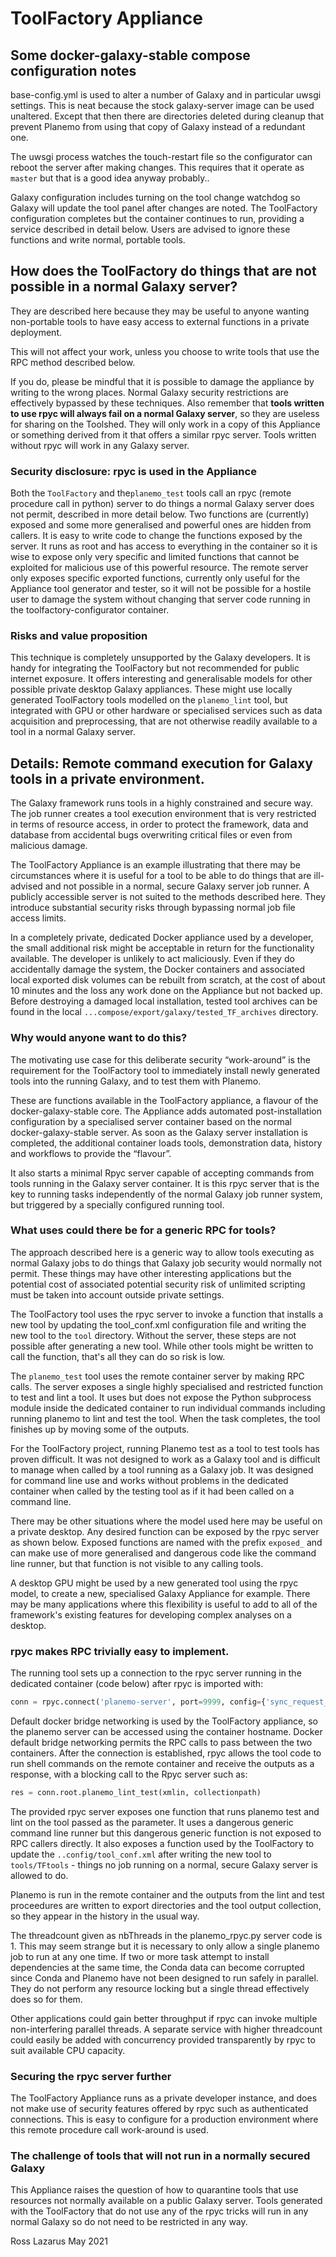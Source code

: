 # ToolFactory Appliance

## Some docker-galaxy-stable compose configuration notes

base-config.yml is used to alter a number of Galaxy and in particular uwsgi settings. This is neat because the stock galaxy-server image can be used unaltered.
Except that then there are directories deleted during cleanup that prevent Planemo from using that copy of Galaxy instead of a redundant one.

The uwsgi process watches the touch-restart file so the configurator can reboot the server after making changes.
This requires that it operate as `master` but that is a good idea anyway probably..

Galaxy configuration includes turning on the tool change watchdog so Galaxy will update the tool panel after changes are noted.
The ToolFactory configuration completes but the container continues to run, providing a service described in detail below.
Users are advised to ignore these functions and write normal, portable tools.

## How does the ToolFactory do things that are not possible in a normal Galaxy server?

They are described here because they may be useful to anyone wanting non-portable tools to have easy access to external functions in a private deployment.

This will not affect your work, unless you choose to write tools that use the RPC method described below.

If you do, please be mindful that it is possible to damage the appliance
by writing to the wrong places. Normal Galaxy security restrictions are effectively bypassed by these techniques.
Also remember that **tools written to use rpyc will always fail on a normal Galaxy server**, so they are
useless for sharing on the Toolshed. They will only work in a copy of this Appliance or something derived from it that offers a similar rpyc server. Tools written
without rpyc will work in any Galaxy server.


### Security disclosure: rpyc is used in the Appliance

Both the `ToolFactory` and the`planemo_test` tools call an rpyc (remote procedure call in python) server to do things a normal Galaxy server does not permit,
described in more detail below. Two functions are (currently) exposed and some more generalised and powerful ones are hidden from callers.
It is easy to write code to change the functions exposed by the server.
It runs as root and has access to everything in the container so it is wise to expose only very specific and limited functions that cannot be
exploited for malicious use of this powerful resource. The remote server only exposes specific exported functions, currently only useful for
the Appliance tool generator and tester, so it will not be possible for a hostile user to damage the system without changing
that server code running in the toolfactory-configurator container.

### Risks and value proposition

This technique is completely unsupported by the Galaxy developers. It is handy for integrating the ToolFactory but not recommended for
public internet exposure. It offers interesting and generalisable models for other possible private desktop Galaxy appliances. These might use
locally generated ToolFactory tools modelled on the `planemo_lint` tool, but integrated with GPU or other
hardware or specialised services such as data acquisition and preprocessing, that are not otherwise readily available to a tool in a normal Galaxy server.

## Details: Remote command execution for Galaxy tools in a private environment.

The Galaxy framework runs tools in a highly constrained and secure way. The job runner creates a tool execution environment that is very restricted in terms of resource access,
in order to protect the framework, data and database from accidental bugs overwriting critical files or even from malicious damage.

The ToolFactory Appliance is an example illustrating that there may be circumstances where it is useful for a tool to be able to do things that are ill-advised and not possible
in a normal, secure Galaxy server job runner. A publicly accessible server is not suited to the methods described here. They introduce substantial security risks through
bypassing normal job file access limits.

In a completely private, dedicated Docker appliance used by a developer, the small additional risk might be acceptable in return for the functionality available.
The developer is unlikely to act maliciously. Even if they do accidentally damage the system, the Docker containers and associated local exported disk
volumes can be rebuilt from scratch, at the cost of about 10 minutes and the loss any work done on the Appliance but not backed up.
Before destroying a damaged local installation, tested tool archives can be found in the local `...compose/export/galaxy/tested_TF_archives` directory.

### Why would anyone want to do this?

The motivating use case for this deliberate security “work-around” is the requirement for the ToolFactory tool to immediately
install newly generated tools into the running Galaxy, and to test them with Planemo.

These are functions available in the ToolFactory appliance, a flavour of the docker-galaxy-stable core.
The Appliance adds automated post-installation configuration by a specialised server container based on the normal docker-galaxy-stable server.
As soon as the Galaxy server installation is completed, the additional container loads tools, demonstration data, history and workflows to provide the “flavour”.

It also starts a minimal Rpyc server capable of accepting commands from tools running in the Galaxy server container.
It is this rpyc server that is the key to running tasks independently of the normal Galaxy job runner system,
but triggered by a specially configured running tool.

### What uses could there be for a generic RPC for tools?

The approach described here is a generic way to allow tools executing as normal Galaxy jobs to do things that
Galaxy job security would normally not permit. These things may have other interesting applications
but the potential cost of associated potential security risk of unlimited scripting must be taken into account outside private settings.

The ToolFactory tool uses the rpyc server to invoke a function that installs a new tool by updating the tool_conf.xml configuration file and
writing the new tool to the `tool` directory. Without the server, these steps are not possible after generating a new tool. While other tools might be
written to call the function, that's all they can do so risk is low.

The `planemo_test` tool uses the remote container server by making RPC calls.
The server exposes a single highly specialised and restricted function to test and lint a tool.
It uses but does not expose the Python subprocess module inside the dedicated container to run individual commands including
running planemo to lint and test the tool. When the task completes, the tool finishes up by moving some of the outputs.

For the ToolFactory project, running Planemo test as a tool to test tools has proven difficult.
It was not designed to work as a Galaxy tool and is difficult to manage when called by a tool running as a Galaxy job.
It was designed for command line use and works without problems in the dedicated container when called by the testing tool as if it had
been called on a command line.

There may be other situations where the model used here may be useful on a private desktop. Any desired function can be exposed by the
rpyc server as shown below. Exposed functions are named with the prefix `exposed_` and can make use of more generalised and dangerous
code like the command line runner, but that function is not visible to any calling tools.

A desktop GPU might be used by a new generated tool using the rpyc model, to create a new, specialised Galaxy Appliance for example. There may be
many applications where this flexibility is useful to add to all of the framework's existing features for developing complex analyses on a desktop.

### rpyc makes RPC trivially easy to implement.

The running tool sets up a connection to the rpyc server running in the dedicated container (code below) after rpyc is imported with:

```python
conn = rpyc.connect('planemo-server', port=9999, config={'sync_request_timeout':1200})
```

Default docker bridge networking is used by the ToolFactory appliance, so the planemo server can be accessed using the container hostname.
Docker default bridge networking permits the RPC calls to pass between the two containers.
After the connection is established, rpyc allows the tool code to run shell commands on the remote container and receive the outputs as a response,
with a blocking call to the Rpyc server such as:

```python
res = conn.root.planemo_lint_test(xmlin, collectionpath)
```

The provided rpyc server exposes one function that runs planemo test and lint on the tool passed as the parameter. It uses a dangerous generic command line
runner but this dangerous generic function is not exposed to RPC callers directly. It also exposes a function used by the ToolFactory to update the
`..config/tool_conf.xml` after writing the new tool to `tools/TFtools` - things no job running on a normal, secure Galaxy server is allowed to do.

Planemo is run in the remote container and the outputs from the lint and test proceedures are written to
export directories and the tool output collection, so they appear in the history in the usual way.

The threadcount given as nbThreads in the planemo_rpyc.py server code is 1. This may seem strange but it is necessary to only allow a single planemo job to run at any one time.
If two or more task attempt to install dependencies at the same time, the Conda data can become corrupted since Conda and Planemo
have not been designed to run safely in parallel. They do not perform any resource locking but a single thread effectively does so for them.

Other applications could gain better throughput if rpyc can invoke multiple non-interfering parallel threads. A separate service with higher threadcount could
easily be added with concurrency provided transparently by rpyc to suit available CPU capacity.

### Securing the rpyc server further

The ToolFactory Appliance runs as a private developer instance, and does not make use of security features offered by rpyc such as authenticated connections.
This is easy to configure for a production environment where this remote procedure call work-around is used.

### The challenge of tools that will not run in a normally secured Galaxy

This Appliance raises the question of how to quarantine tools that use resources not normally available on a public Galaxy server. Tools generated with the ToolFactory that
do not use any of the rpyc tricks will run in any normal Galaxy so do not need to be restricted in any way.

Ross Lazarus May 2021
